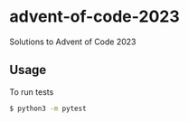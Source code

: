 # advent-of-code-2023
Solutions to Advent of Code 2023

## Usage
To run tests
```bash
$ python3 -m pytest
```
